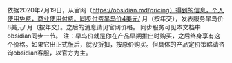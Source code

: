 依据2020年7月19日，从官网（https://obsidian.md/pricing）得到的信息，个人使用免费，商业使用付费。同步付费早鸟价4美元/ 月（按年交），发表服务早鸟价8美元/ 月（按年交）。之后的消息请见官网价格。
同步服务可见本文档中obsidian同步一节。
注：早鸟价就是你在产品早期推出时购买，之后终身享有这个价格。如果它出正式版后，就没折扣，按原价购买。但具体的产品定价策略请咨询obsidian客服，以官方为主。